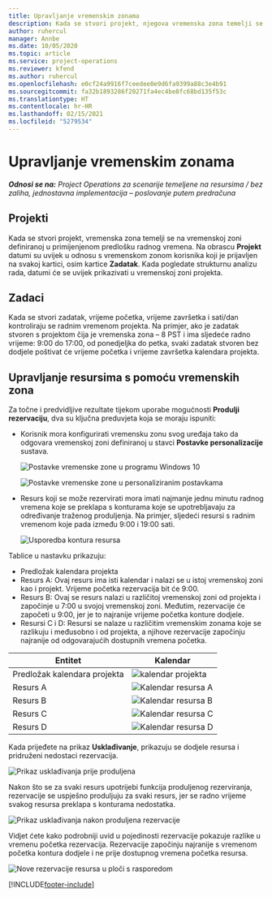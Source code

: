 ```yaml
---
title: Upravljanje vremenskim zonama
description: Kada se stvori projekt, njegova vremenska zona temelji se na vremenskoj zoni definiranoj u primijenjenom predlošku radnog vremena.
author: ruhercul
manager: Annbe
ms.date: 10/05/2020
ms.topic: article
ms.service: project-operations
ms.reviewer: kfend
ms.author: ruhercul
ms.openlocfilehash: e0cf24a9916f7ceedee0e9d6fa9399a88c3e4b91
ms.sourcegitcommit: fa32b1893286f20271fa4ec4be8fc68bd135f53c
ms.translationtype: HT
ms.contentlocale: hr-HR
ms.lasthandoff: 02/15/2021
ms.locfileid: "5279534"
---
```

# <a name="manage-time-zones"></a>Upravljanje vremenskim zonama

_**Odnosi se na:** Project Operations za scenarije temeljene na resursima / bez zaliha, jednostavna implementacija – poslovanje putem predračuna_


## <a name="projects"></a>Projekti

Kada se stvori projekt, vremenska zona temelji se na vremenskoj zoni definiranoj u primijenjenom predlošku radnog vremena. Na obrascu **Projekt** datumi su uvijek u odnosu s vremenskom zonom korisnika koji je prijavljen na svakoj kartici, osim kartice **Zadatak**. Kada pogledate strukturnu analizu rada, datumi će se uvijek prikazivati u vremenskoj zoni projekta.

## <a name="tasks"></a>Zadaci

Kada se stvori zadatak, vrijeme početka, vrijeme završetka i sati/dan kontroliraju se radnim vremenom projekta. Na primjer, ako je zadatak stvoren s projektom čija je vremenska zona – 8 PST i ima sljedeće radno vrijeme: 9:00 do 17:00, od ponedjeljka do petka, svaki zadatak stvoren bez dodjele poštivat će vrijeme početka i vrijeme završetka kalendara projekta.

## <a name="manage-resources-with-time-zones"></a>Upravljanje resursima s pomoću vremenskih zona

Za točne i predvidljive rezultate tijekom uporabe mogućnosti **Produlji rezervaciju**, dva su ključna preduvjeta koja se moraju ispuniti:  

- Korisnik mora konfigurirati vremensku zonu svog uređaja tako da odgovara vremenskoj zoni definiranoj u stavci **Postavke personalizacije** sustava.
 
  ![Postavke vremenske zone u programu Windows 10](media/reconcile-assignments-03.png)

  ![Postavke vremenske zone u personaliziranim postavkama](media/reconcile-assignments-04.png)
 
- Resurs koji se može rezervirati mora imati najmanje jednu minutu radnog vremena koje se preklapa s konturama koje se upotrebljavaju za određivanje traženog produljenja. Na primjer, sljedeći resursi s radnim vremenom koje pada između 9:00 i 19:00 sati. 

  ![Usporedba kontura resursa](media/reconcile-assignments-05.png)

Tablice u nastavku prikazuju:

- Predložak kalendara projekta
- Resurs A: Ovaj resurs ima isti kalendar i nalazi se u istoj vremenskoj zoni kao i projekt. Vrijeme početka rezervacija bit će 9:00.
- Resurs B: Ovaj se resurs nalazi u različitoj vremenskoj zoni od projekta i započinje u 7:00 u svojoj vremenskoj zoni. Međutim, rezervacije će započeti u 9:00, jer je to najranije vrijeme početka konture dodjele.
- Resursi C i D: Resursi se nalaze u različitim vremenskim zonama koje se razlikuju i međusobno i od projekta, a njihove rezervacije započinju najranije od odgovarajućih dostupnih vremena početka.

|Entitet  |Kalendar  |
|-|-|
|Predložak kalendara projekta   | ![kalendar projekta](media/reconcile-assignments-06.png) |
|Resurs A  | ![Kalendar resursa A](media/reconcile-assignments-06.png) |
|Resurs B  |  ![Kalendar resursa B](media/reconcile-assignments-07.png) |
|Resurs C  |  ![Kalendar resursa C](media/reconcile-assignments-08.png) |
|Resurs D  | ![Kalendar resursa D](media/reconcile-assignments-09.png)  |
 
Kada prijeđete na prikaz **Usklađivanje**, prikazuju se dodjele resursa i pridruženi nedostaci rezervacija.

![Prikaz usklađivanja prije produljena](media/reconcile-assignments-10.png)

Nakon što se za svaki resurs upotrijebi funkcija produljenog rezerviranja, rezervacije se uspješno produljuju za svaki resurs, jer se radno vrijeme svakog resursa preklapa s konturama nedostatka.

![Prikaz usklađivanja nakon produljena rezervacije](media/reconcile-assignments-11.png) 

Vidjet ćete kako podrobniji uvid u pojedinosti rezervacije pokazuje razlike u vremenu početka rezervacija. Rezervacije započinju najranije s vremenom početka kontura dodjele i ne prije dostupnog vremena početka resursa.

![Nove rezervacije resursa u ploči s rasporedom](media/reconcile-assignments-12.png)


[!INCLUDE[footer-include](../includes/footer-banner.md)]